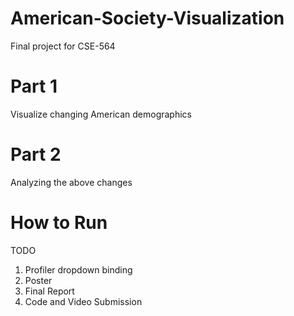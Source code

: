 # American-Society-Visualization
Final project for CSE-564

# Part 1
Visualize changing American demographics

# Part 2
Analyzing the above changes

# How to Run
TODO

1) Profiler dropdown binding 
2) Poster
3) Final Report
4) Code and Video Submission
